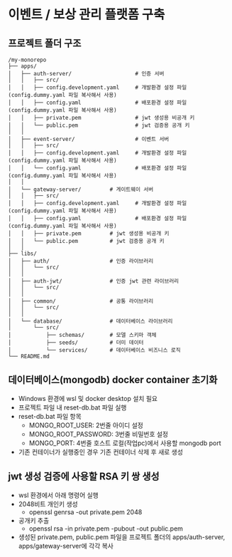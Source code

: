 # 이벤트 / 보상 관리 플랫폼 구축

## 프로젝트 폴더 구조

```
/my-monorepo
├── apps/
│   ├── auth-server/                    # 인증 서버
│   │   ├── src/
│   │   ├── config.development.yaml     # 개발환경 설정 파일 (config.dummy.yaml 파일 복사해서 사용)
│   │   ├── config.yaml                 # 배포환경 설정 파일 (config.dummy.yaml 파일 복사해서 사용)
│   │   ├── private.pem                 # jwt 생성용 비공개 키
│   │   └── public.pem                  # jwt 검증용 공개 키
│   │
│   ├── event-server/                   # 이벤트 서버
│   │   ├── src/
│   │   ├── config.development.yaml     # 개발환경 설정 파일 (config.dummy.yaml 파일 복사해서 사용)
│   │   └── config.yaml                 # 배포환경 설정 파일 (config.dummy.yaml 파일 복사해서 사용)
│   │
│   └── gateway-server/         # 게이트웨이 서버
│   │   ├── src/
│   │   ├── config.development.yaml     # 개발환경 설정 파일 (config.dummy.yaml 파일 복사해서 사용)
│   │   ├── config.yaml                 # 배포환경 설정 파일 (config.dummy.yaml 파일 복사해서 사용)
│   │   ├── private.pem         # jwt 생성용 비공개 키
│   │   └── public.pem          # jwt 검증용 공개 키
│   │
├── libs/
│   ├── auth/                   # 인증 라이브러리
│   │   └── src/
│   │
│   ├── auth-jwt/               # 인증 jwt 관련 라이브러리
│   │   └── src/
│   │
│   ├── common/                 # 공통 라이브러리
│   │   └── src/
│   │
│   └── database/               # 데이터베이스 라이브러리
│       └── src/
│           ├── schemas/        # 모델 스키마 객체
│           ├── seeds/          # 더미 데이터
│           └── services/       # 데이터베이스 비즈니스 로직
└── README.md
```

## 데이터베이스(mongodb) docker container 초기화

- Windows 환경에 wsl 및 docker desktop 설치 필요
- 프로젝트 파일 내 reset-db.bat 파일 실행
- reset-db.bat 파일 항목
  - MONGO_ROOT_USER: 2번줄 아이디 설정
  - MONGO_ROOT_PASSWORD: 3번줄 비밀번호 설정
  - MONGO_PORT: 4번줄 호스트 로컬(작업pc)에서 사용할 mongodb port
- 기존 컨테이너가 실행중인 경우 기존 컨테이너 삭제 후 새로 생성

## jwt 생성 검증에 사용할 RSA 키 쌍 생성

- wsl 환경에서 아래 명령어 실행
- 2048비트 개인키 생성
  - openssl genrsa -out private.pem 2048
- 공개키 추출
  - openssl rsa -in private.pem -pubout -out public.pem
- 생성된 private.pem, public.pem 파일을 프로젝트 폴더의 apps/auth-server, apps/gateway-server에 각각 복사
